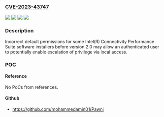 ### [CVE-2023-43747](https://cve.mitre.org/cgi-bin/cvename.cgi?name=CVE-2023-43747)
![](https://img.shields.io/static/v1?label=Product&message=Intel(R)%20Connectivity%20Performance%20Suite%20software%20installers&color=blue)
![](https://img.shields.io/static/v1?label=Version&message=%3D%20before%20version%202.0%20&color=brighgreen)
![](https://img.shields.io/static/v1?label=Vulnerability&message=Incorrect%20default%20permissions&color=brighgreen)
![](https://img.shields.io/static/v1?label=Vulnerability&message=escalation%20of%20privilege&color=brighgreen)

### Description

Incorrect default permissions for some Intel(R) Connectivity Performance Suite software installers before version 2.0 may allow an authenticated user to potentially enable escalation of privilege via local access.

### POC

#### Reference
No PoCs from references.

#### Github
- https://github.com/mohammedamin01/Pawni

